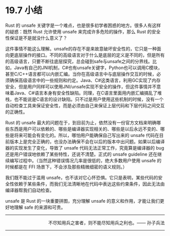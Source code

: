 # 19.7 小结

Rust 的 unsafe 关键字是一个难点，也是很多初学者困惑的地方。很多人有这样的疑惑：既然 Rust 允许使用 unsafe 来完成许多危险的操作，那么 Rust 的安全性保证是不是就没什么意义了？

这件事情不能这么理解。unsafe的存在不是来故意破坏安全性的，它只是一种面向更底层操作的接口。不同的高级语言对于什么是底层的定义是不同的，但是所有的高级语言，只要不断往底层探究，总会碰到safe与unsafe之间的分界线。比如，Java有自己的JNI机制，C#也有unsafe关键字，Python也可以调用C模块，甚至C/C++语言都可以内嵌汇编。当你在高级语言中与底层操作交互的时候，必须确保高级语言中的一些规则和约定。Java、C#这类语言，利用GC实现了内存安全，但是用户同样可以使用JNI/unsafe实现不安全的操作，但这件事情并不意味着Java、C#语言本身有安全性缺陷。同理，在C语言里面用内嵌汇编搞乱了堆栈，也不能说是C语言的设计缺陷。只不过是用户使用这些机制的时候，没有一个自动检查工具来保证安全性，而是必须由自己来保证上层代码和下层代码之间交互的正确性。

Rust 的 unsafe 最大的问题在于，到目前为止，依然没有一份官方文档来明确哪些东西是用户可以依赖的、哪些是编译器实现相关的、哪些是以后永远不变的、哪些是将来可能会有变化的。所以，哪怕用户能确保自己写出来的 unsafe 代码在目前版本上是完全正确的，也没办法确保不会在以后的版本中出问题。如果以后编译器的实现发生了变化，导致了 unsafe 代码无法正常工作，究竟算是编译器的 bug 还是用户错误地依赖了某些特性，还说不清楚。正式的 unsafe guideline 还在继续编写过程中。（当然这种错误情况几率是很低的，绝大多数用户使用 unsafe 的时候都是在 FFI 场景下，不会涉及那些精微细密的语义规则。）

我们既不能过于滥用 unsafe，也不该对它心怀恐惧。它只是表明，某些代码的安全性依赖于某些条件，而我们无法清晰地在代码中表达这些约束条件，因此无法由编译器帮我们自动检查。

unsafe 是 Rust 的一块重要拼图，充分理解 unsafe 的意义和作用，才能让我们更好地理解 safe 的来源和可贵。

---

<div style="text-align: right;">
不尽知用兵之害者，则不能尽知用兵之利也。—— 孙子兵法
</div>

---
